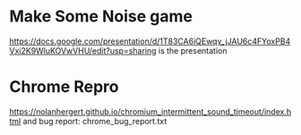 # Make Some Noise game 
https://docs.google.com/presentation/d/1T83CA6iQEwqv_jJAU6c4FYoxPB4Vxi2K9WluKOVwVHU/edit?usp=sharing is the presentation

# Chrome Repro
https://nolanhergert.github.io/chromium_intermittent_sound_timeout/index.html and bug report: chrome_bug_report.txt